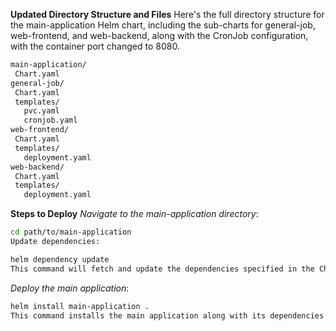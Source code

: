 **Updated Directory Structure and Files**
Here's the full directory structure for the main-application Helm chart, including the sub-charts for general-job, web-frontend, and web-backend, along with the CronJob configuration, with the container port changed to 8080.

 ```bash
main-application/
  Chart.yaml
general-job/
  Chart.yaml
  templates/
    pvc.yaml
    cronjob.yaml
web-frontend/
  Chart.yaml
  templates/
    deployment.yaml
web-backend/
  Chart.yaml
  templates/
    deployment.yaml
```

**Steps to Deploy**
*Navigate to the main-application directory*:

 ```bash
cd path/to/main-application
Update dependencies:
```

 ```bash
helm dependency update
This command will fetch and update the dependencies specified in the Chart.yaml file of the main application.
```

*Deploy the main application*:

 ```bash
helm install main-application .
This command installs the main application along with its dependencies (sub-charts) into your Kubernetes cluster.
```
